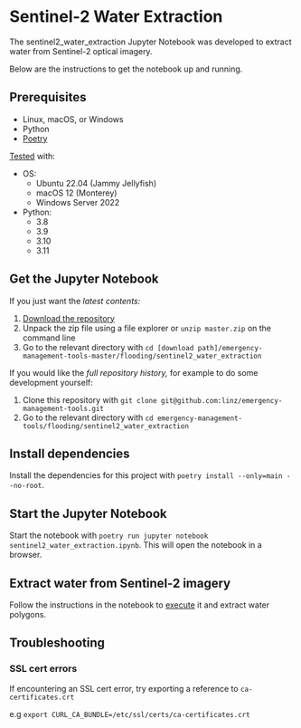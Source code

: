 # Sentinel-2 Water Extraction

The sentinel2_water_extraction Jupyter Notebook was developed to extract water
from Sentinel-2 optical imagery.

Below are the instructions to get the notebook up and running.

## Prerequisites

-  Linux, macOS, or Windows
-  Python
-  [Poetry](https://python-poetry.org/docs/#installation)

[Tested](.github/workflows/test.yml) with:

-  OS:
   -  Ubuntu 22.04 (Jammy Jellyfish)
   -  macOS 12 (Monterey)
   -  Windows Server 2022
-  Python:
   -  3.8
   -  3.9
   -  3.10
   -  3.11

## Get the Jupyter Notebook

If you just want the _latest contents:_

1. [Download the repository](https://github.com/linz/emergency-management-tools/archive/refs/heads/master.zip)
1. Unpack the zip file using a file explorer or `unzip master.zip` on the
   command line
1. Go to the relevant directory with
   `cd [download path]/emergency-management-tools-master/flooding/sentinel2_water_extraction`

If you would like the _full repository history,_ for example to do some
development yourself:

1. Clone this repository with
   `git clone git@github.com:linz/emergency-management-tools.git`
1. Go to the relevant directory with
   `cd emergency-management-tools/flooding/sentinel2_water_extraction`

## Install dependencies

Install the dependencies for this project with
`poetry install --only=main --no-root`.

## Start the Jupyter Notebook

Start the notebook with
`poetry run jupyter notebook sentinel2_water_extraction.ipynb`. This will open
the notebook in a browser.

## Extract water from Sentinel-2 imagery

Follow the instructions in the notebook to
[execute](https://jupyter-notebook-beginner-guide.readthedocs.io/en/latest/execute.html#executing-a-notebook)
it and extract water polygons.

## Troubleshooting

### SSL cert errors

If encountering an SSL cert error, try exporting a reference to
`ca-certificates.crt`

e.g `export CURL_CA_BUNDLE=/etc/ssl/certs/ca-certificates.crt`
